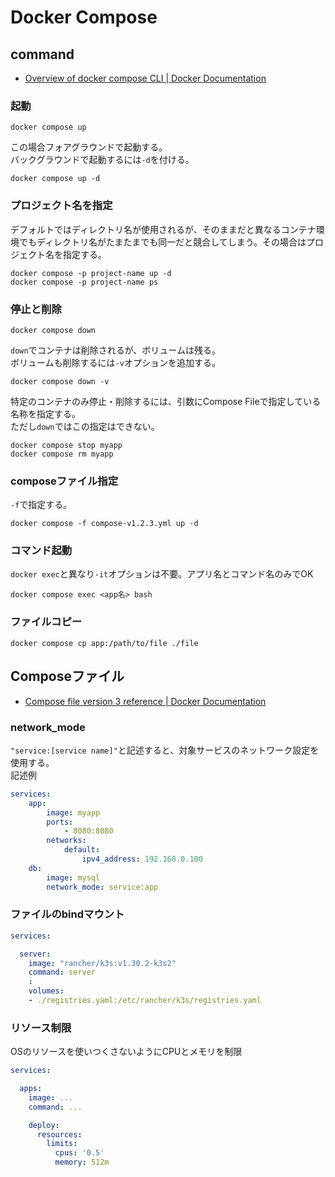 # Docker Compose

## command

- [Overview of docker compose CLI | Docker Documentation](https://docs.docker.com/compose/reference/)

### 起動

```console
docker compose up
```

この場合フォアグラウンドで起動する。  
バックグラウンドで起動するには`-d`を付ける。

```console
docker compose up -d
```

### プロジェクト名を指定

デフォルトではディレクトリ名が使用されるが、そのままだと異なるコンテナ環境でもディレクトリ名がたまたまでも同一だと競合してしまう。その場合はプロジェクト名を指定する。

```console
docker compose -p project-name up -d
docker compose -p project-name ps

```

### 停止と削除

```console
docker compose down
```

`down`でコンテナは削除されるが、ボリュームは残る。  
ボリュームも削除するには`-v`オプションを追加する。

```console
docker compose down -v
```

特定のコンテナのみ停止・削除するには、引数にCompose Fileで指定している名称を指定する。  
ただし`down`ではこの指定はできない。

```console
docker compose stop myapp
docker compose rm myapp
```

### composeファイル指定

`-f`で指定する。

```console
docker compose -f compose-v1.2.3.yml up -d
```

### コマンド起動

`docker exec`と異なり`-it`オプションは不要。アプリ名とコマンド名のみでOK

```console
docker compose exec <app名> bash
```

### ファイルコピー

```console
docker compose cp app:/path/to/file ./file
```

## Composeファイル

- [Compose file version 3 reference | Docker Documentation](https://docs.docker.com/compose/compose-file/compose-file-v3/)

### network_mode

`"service:[service name]"`と記述すると、対象サービスのネットワーク設定を使用する。  
記述例

```yaml
services:
    app:
        image: myapp
        ports:
            - 8080:8080
        networks:
            default:
                ipv4_address: 192.168.0.100
    db:
        image: mysql
        network_mode: service:app
```

### ファイルのbindマウント

```yaml
services:

  server:
    image: "rancher/k3s:v1.30.2-k3s2"
    command: server
    :
    volumes:
    - ./registries.yaml:/etc/rancher/k3s/registries.yaml
```

### リソース制限

OSのリソースを使いつくさないようにCPUとメモリを制限

```yaml
services:

  apps:
    image: ...
    command: ...

    deploy:
      resources:
        limits:
          cpus: '0.5'
          memory: 512m
```

